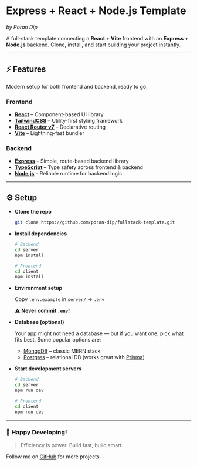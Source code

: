 # Express + React + Node.js Template

*by Poran Dip*

A full-stack template connecting a **React + Vite** frontend with an **Express + Node.js** backend. Clone, install, and start building your project instantly.

---

## ⚡ Features

Modern setup for both frontend and backend, ready to go.

### Frontend

* **[React](https://react.dev)** – Component-based UI library
* **[TailwindCSS](https://tailwindcss.com)** – Utility-first styling framework
* **[React Router v7](https://reactrouter.com)** – Declarative routing
* **[Vite](https://vite.dev)** – Lightning-fast bundler

### Backend

* **[Express](https://expressjs.com)** – Simple, route-based backend library
* **[TypeScript](https://typescriptlang.org)** – Type safety across frontend & backend
* **[Node.js](https://nodejs.org)** – Reliable runtime for backend logic

---

## ⚙️ Setup

- **Clone the repo**

  ```bash
  git clone https://github.com/poran-dip/fullstack-template.git
  ```

- **Install dependencies**

  ```bash
  # Backend
  cd server
  npm install

  # Frontend
  cd client
  npm install
  ```

- **Environment setup**

  Copy `.env.example` in `server/` → `.env`

  **⚠️ Never commit `.env`!**

- **Database (optional)**

  Your app might not need a database — but if you want one, pick what fits best. Some popular options are:

  * [MongoDB](https://mongodb.com) – classic MERN stack
  * [Postgres](https://postgresql.org/) – relational DB (works great with [Prisma](https://prisma.io))

- **Start development servers**

  ```bash
  # Backend
  cd server
  npm run dev

  # Frontend
  cd client
  npm run dev
  ```

---

### 🎉 Happy Developing!

> Efficiency is power. Build fast, build smart.

Follow me on [GitHub](https://github.com/poran-dip) for more projects

